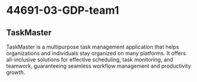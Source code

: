 # 44691-03-GDP-team1

## TaskMaster 

TaskMaster is a multipurpose task management application that helps organizations and individuals stay organized on many platforms. It offers all-inclusive solutions for effective scheduling, task monitoring, and teamwork, guaranteeing seamless workflow management and productivity growth.
